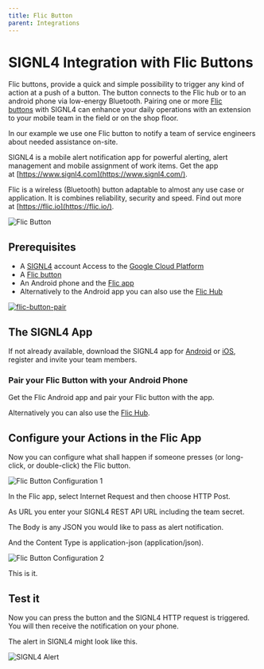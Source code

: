 ```yaml
---
title: Flic Button
parent: Integrations
---
```


# SIGNL4 Integration with Flic Buttons

Flic buttons, provide a quick and simple possibility to trigger any kind of action at a push of a button. The button connects to the Flic hub or to an android phone via low-energy Bluetooth. Pairing one or more [Flic buttons](https://flic.io/) with SIGNL4 can enhance your daily operations with an extension to your mobile team in the field or on the shop floor.

In our example we use one Flic button to notify a team of service engineers about needed assistance on-site.

SIGNL4 is a mobile alert notification app for powerful alerting, alert management and mobile assignment of work items. Get the app at [https://www.signl4.com](https://www.signl4.com/).

Flic is a wireless (Bluetooth) button adaptable to almost any use case or application. It is combines reliability, security and speed. Find out more at [https://flic.io](https://flic.io/).

![Flic Button](flic-button.jpg)

## Prerequisites

- A [SIGNL4](https://www.signl4.com/) account Access to the [Google Cloud Platform](https://console.cloud.google.com/)
- A [Flic button](https://flic.io/)
- An Android phone and the [Flic app](https://play.google.com/store/apps/details?id=io.flic.app)
- Alternatively to the Android app you can also use the [Flic Hub](https://flic.io/flic-hub)

[![flic-button-pair](https://www.signl4.com/wp-content/uploads/2019/04/flic-button-pair-169x300.png)](https://www.signl4.com/wp-content/uploads/2019/04/flic-button-pair.png)

## The SIGNL4 App

If not already available, download the SIGNL4 app for [Android](https://play.google.com/store/apps/details?id=com.derdack.signl4) or [iOS](https://apps.apple.com/us/app/signl4-mobile-alerting/id1100283480), register and invite your team members.

[](https://github.com/signl4/signl4-integration-flic-button/blob/master/README.md#pair-your-flic-button-with-your-android-phone)

### Pair your Flic Button with your Android Phone

Get the Flic Android app and pair your Flic button with the app.

Alternatively you can also use the [Flic Hub](https://www.youtube.com/watch?v=YpfHPP9VQ8M).

## Configure your Actions in the Flic App

Now you can configure what shall happen if someone presses (or long-click, or double-click) the Flic button.

![Flic Button Configuration 1](flic-button-config-1.png)

In the Flic app, select Internet Request and then choose HTTP Post.

As URL you enter your SIGNL4 REST API URL including the team secret.

The Body is any JSON you would like to pass as alert notification.

And the Content Type is application-json (application/json).

![Flic Button  Configuration 2](flic-button-config-2.png)

This is it.

## Test it

Now you can press the button and the SIGNL4 HTTP request is triggered. You will then receive the notification on your phone.

The alert in SIGNL4 might look like this.

![SIGNL4 Alert](signl4-flic.png)
